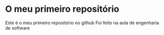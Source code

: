 # O meu primeiro repositório
 Este é o meu primeiro repositório no github
 Foi feito na aula de engenharia de software
